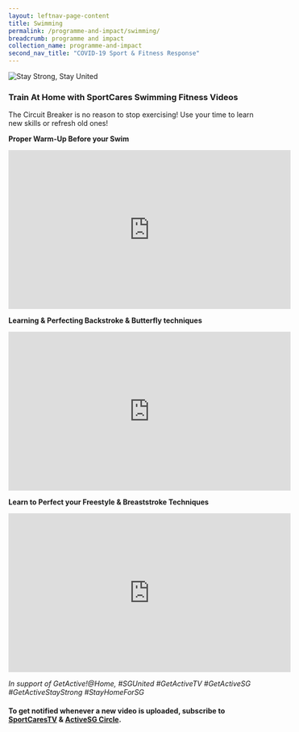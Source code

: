```yaml
---
layout: leftnav-page-content
title: Swimming
permalink: /programme-and-impact/swimming/
breadcrumb: programme and impact
collection_name: programme-and-impact
second_nav_title: "COVID-19 Sport & Fitness Response"
---
```


![Stay Strong, Stay United](/images/staystrongstayunited.jpg)

### Train At Home with SportCares Swimming Fitness Videos 

The Circuit Breaker is no reason to stop exercising! Use your time to learn new skills or refresh old ones!

__Proper Warm-Up Before your Swim__
<iframe width="560" height="315" src="https://www.youtube.com/embed/dViqsX7ezkc" frameborder="0" allow="accelerometer; autoplay; encrypted-media; gyroscope; picture-in-picture" allowfullscreen></iframe>

__Learning & Perfecting Backstroke & Butterfly techniques__
<iframe width="560" height="315" src="https://www.youtube.com/embed/9fX_l-8Y3kw" frameborder="0" allow="accelerometer; autoplay; encrypted-media; gyroscope; picture-in-picture" allowfullscreen></iframe>

__Learn to Perfect your Freestyle & Breaststroke Techniques__
<iframe width="560" height="315" src="https://www.youtube.com/embed/oF6xnZ8BLB0" frameborder="0" allow="accelerometer; autoplay; encrypted-media; gyroscope; picture-in-picture" allowfullscreen></iframe>

*In support of GetActive!@Home, #SGUnited #GetActiveTV #GetActiveSG #GetActiveStayStrong #StayHomeForSG*

#### To get notified whenever a new video is uploaded, subscribe to [SportCaresTV](https://www.youtube.com/c/SportCaresTV) & [ActiveSG Circle](https://circle.myactivesg.com/).

